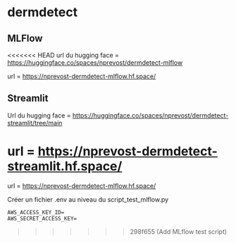 # dermdetect

## MLFlow

<<<<<<< HEAD
url du hugging face = https://huggingface.co/spaces/nprevost/dermdetect-mlflow

url = https://nprevost-dermdetect-mlflow.hf.space/

## Streamlit

Url du hugging face = https://huggingface.co/spaces/nprevost/dermdetect-streamlit/tree/main

url = https://nprevost-dermdetect-streamlit.hf.space/
=======
url = https://nprevost-dermdetect-mlflow.hf.space/

Créer un fichier .env au niveau du script_test_mlflow.py

```
AWS_ACCESS_KEY_ID=
AWS_SECRET_ACCESS_KEY=
```
>>>>>>> 298f655 (Add MLflow test script)
